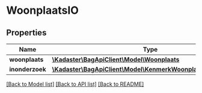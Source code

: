 # WoonplaatsIO

## Properties
Name | Type | Description | Notes
------------ | ------------- | ------------- | -------------
**woonplaats** | [**\Kadaster\BagApiClient\Model\Woonplaats**](Woonplaats.md) |  | 
**inonderzoek** | [**\Kadaster\BagApiClient\Model\KenmerkWoonplaatsInOnderzoek[]**](KenmerkWoonplaatsInOnderzoek.md) |  | [optional] 

[[Back to Model list]](../../README.md#documentation-for-models) [[Back to API list]](../../README.md#documentation-for-api-endpoints) [[Back to README]](../../README.md)

